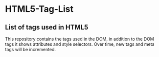 # HTML5-Tag-List
## List of tags used in HTML5
This repository contains the tags used in the DOM, in addition to the DOM tags it shows attributes and style selectors. Over time, new tags and meta tags will be incremented.
